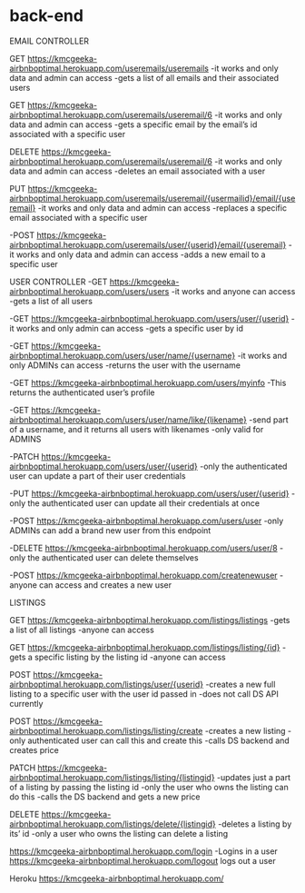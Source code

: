 # back-end

EMAIL CONTROLLER

GET https://kmcgeeka-airbnboptimal.herokuapp.com/useremails/useremails
-it works and only data and admin can access
-gets a list of all emails and their associated users 

GET https://kmcgeeka-airbnboptimal.herokuapp.com/useremails/useremail/6
-it works and only data and admin can access
-gets a specific email by the email’s id associated with a specific user 

DELETE https://kmcgeeka-airbnboptimal.herokuapp.com/useremails/useremail/6
-it works and only data and admin can access
-deletes an email associated with a user

PUT https://kmcgeeka-airbnboptimal.herokuapp.com/useremails/useremail/{usermailid}/email/{useremail}
-it works and only data and admin can access
-replaces a specific email associated with a specific user

-POST https://kmcgeeka-airbnboptimal.herokuapp.com/useremails/user/{userid}/email/{useremail}
-it works and only data and admin can access
-adds a new email to a specific user 

USER CONTROLLER
-GET https://kmcgeeka-airbnboptimal.herokuapp.com/users/users
-it works and anyone can access
-gets a list of all users

-GET https://kmcgeeka-airbnboptimal.herokuapp.com/users/user/{userid}
-it works and only admin can access
-gets a specific user by id

-GET https://kmcgeeka-airbnboptimal.herokuapp.com/users/user/name/{username}
-it works and only ADMINs can access
-returns the user with the username 

-GET https://kmcgeeka-airbnboptimal.herokuapp.com/users/myinfo
-This returns the authenticated user’s profile

-GET https://kmcgeeka-airbnboptimal.herokuapp.com/users/user/name/like/{likename}
-send part of a username, and it returns all users with likenames
-only valid for ADMINS

-PATCH https://kmcgeeka-airbnboptimal.herokuapp.com/users/user/{userid}
-only the authenticated user can update a part of their user credentials

-PUT https://kmcgeeka-airbnboptimal.herokuapp.com/users/user/{userid}
-only the authenticated user can update all their credentials at once

-POST https://kmcgeeka-airbnboptimal.herokuapp.com/users/user
-only ADMINs can add a brand new user from this endpoint

-DELETE https://kmcgeeka-airbnboptimal.herokuapp.com/users/user/8
-only the authenticated user can delete themselves 

-POST https://kmcgeeka-airbnboptimal.herokuapp.com/createnewuser
-anyone can access and creates a new user

LISTINGS

GET https://kmcgeeka-airbnboptimal.herokuapp.com/listings/listings
-gets a list of all listings
-anyone can access

GET https://kmcgeeka-airbnboptimal.herokuapp.com/listings/listing/{id}
-gets a specific listing by the listing id
-anyone can access

POST https://kmcgeeka-airbnboptimal.herokuapp.com/listings/user/{userid}
-creates a new full listing to a specific user with the user id passed in
-does not call DS API currently 

POST https://kmcgeeka-airbnboptimal.herokuapp.com/listings/listing/create
-creates a new listing
-only authenticated user can call this and create this
-calls DS backend and creates price

PATCH        https://kmcgeeka-airbnboptimal.herokuapp.com/listings/listing/{listingid}
-updates just a part of a listing by passing the listing id 
-only the user who owns the listing can do this
-calls the DS backend and gets a new price

DELETE 
https://kmcgeeka-airbnboptimal.herokuapp.com/listings/delete/{listingid}
-deletes a listing by its’ id
-only a user who owns the listing can delete a listing

https://kmcgeeka-airbnboptimal.herokuapp.com/login
-Logins in a user
https://kmcgeeka-airbnboptimal.herokuapp.com/logout
logs out a user

Heroku
https://kmcgeeka-airbnboptimal.herokuapp.com/





